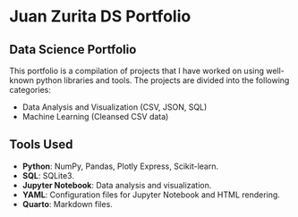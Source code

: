 # Juan Zurita DS Portfolio

## Data Science Portfolio
This portfolio is a compilation of projects that I have worked on using well-known python libraries and tools. The projects are divided into the following categories:
- Data Analysis and Visualization (CSV, JSON, SQL)
- Machine Learning (Cleansed CSV data)

## Tools Used
- **Python**: NumPy, Pandas, Plotly Express, Scikit-learn.
- **SQL**: SQLite3.
- **Jupyter Notebook**: Data analysis and visualization.
- **YAML**: Configuration files for Jupyter Notebook and HTML rendering.
- **Quarto**: Markdown files.